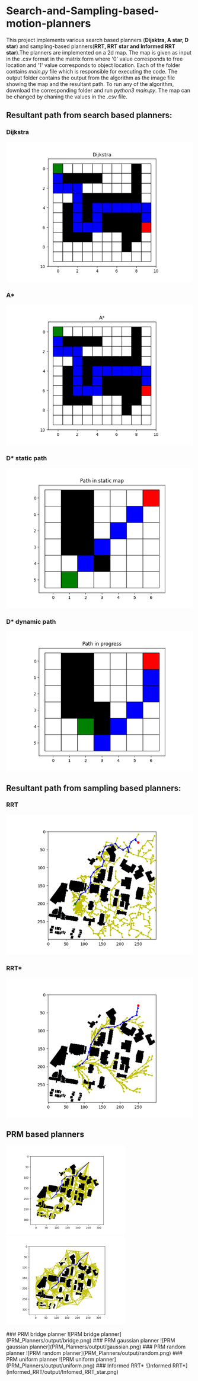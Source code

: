 # Search-and-Sampling-based-motion-planners
This project implements various search based planners (**Dijsktra, A star, D star**) and sampling-based planners(**RRT, RRT star and Informed RRT star**).The planners are
implemented on a 2d map. The map is given as input in the .csv format in the matrix form where '0' value corresponds to free location and '1' value 
corresponds to object location. Each of the folder contains *main.py* file which is responsible for executing the code. The output folder contains the output from the algorithm
as the image file showing the map and the resultant path. To run any of the algorithm, download the corresponding folder and run 
*python3 main.py*. The map can be changed by chaning the values in the .csv file. 

## Resultant path from search based planners:
### Dijkstra
![Dijsktra](Astar_dijsktra/output/dijsktra.png)
### A*
![A star](Astar_dijsktra/output/Astar.png)
### D* static path
![D_star static](D_star/output/Dstar_static.png)
### D* dynamic path
![D_star step 1](D_star/output/Dstar_dyn1.png)
## Resultant path from sampling based planners:
### RRT
![RRT star](RRT_RRTstar/output/RRT.png)
### RRT*
![RRT star](RRT_RRTstar/output/RRT_star.png)
## PRM based planners
<p float="left">
  <img src="PRM_Planners/output/bridge.png" width="320" />
  <img src="PRM_Planners/output/gaussian.png" width="320" /> 
</p>
### PRM bridge planner
![PRM bridge planner](PRM_Planners/output/bridge.png)
### PRM gaussian planner
![PRM gaussian planner](PRM_Planners/output/gaussian.png)
### PRM random planner
![PRM random planner](PRM_Planners/output/random.png)
### PRM uniform planner
![PRM uniform planner](PRM_Planners/output/uniform.png)
### Informed RRT*
![Informed RRT*](informed_RRT/output/Infomed_RRT_star.png)
